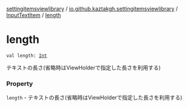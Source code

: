 [settingitemsviewlibrary](../../index.md) / [io.github.kaztakgh.settingitemsviewlibrary](../index.md) / [InputTextItem](index.md) / [length](./length.md)

# length

`val length: `[`Int`](https://kotlinlang.org/api/latest/jvm/stdlib/kotlin/-int/index.html)

テキストの長さ(省略時はViewHolderで指定した長さを利用する)

### Property

`length` - テキストの長さ(省略時はViewHolderで指定した長さを利用する)